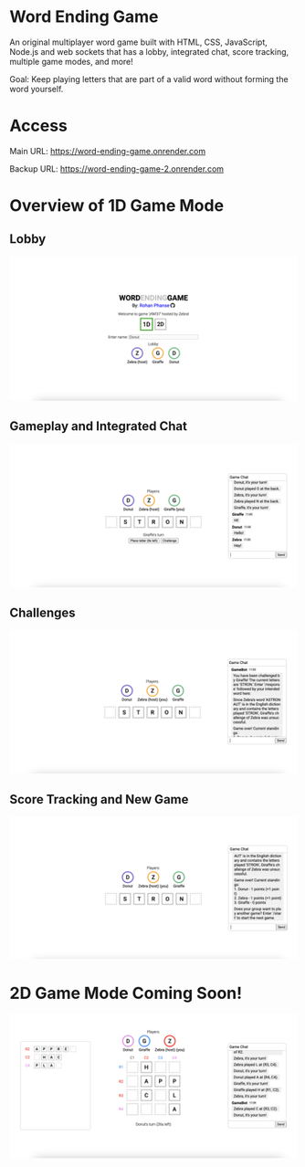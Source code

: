 # Word Ending Game

An original multiplayer word game built with HTML, CSS, JavaScript, Node.js and web sockets that has a lobby, integrated chat, score tracking, multiple game modes, and more!

Goal: Keep playing letters that are part of a valid word without forming the word yourself.

# Access

Main URL: <a href = "https://word-ending-game.onrender.com" target = "_blank">https://word-ending-game.onrender.com</a>

Backup URL: <a href = "https://word-ending-game-2.onrender.com" target = "_blank">https://word-ending-game-2.onrender.com</a>

# Overview of 1D Game Mode

## Lobby

![Lobby](https://raw.githubusercontent.com/rohanphanse/word-ending-game/main/images/lobby.png)

## Gameplay and Integrated Chat

![Gameplay and Integrated Chat](https://raw.githubusercontent.com/rohanphanse/word-ending-game/main/images/gameplay-and-chat.png)

## Challenges

![Challenges](https://raw.githubusercontent.com/rohanphanse/word-ending-game/main/images/challenge.png)

## Score Tracking and New Game

![Score Tracking and New Game](https://raw.githubusercontent.com/rohanphanse/word-ending-game/main/images/score-tracking-and-new-game.png)

# 2D Game Mode Coming Soon!

![2D Gameplay](https://raw.githubusercontent.com/rohanphanse/word-ending-game/main/images/2d-gameplay.png)




